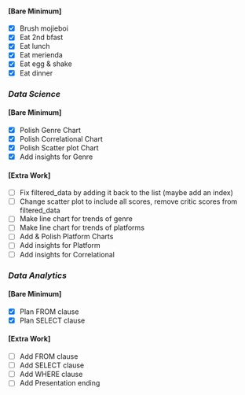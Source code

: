 #### [Bare Minimum]
* [x] Brush mojieboi
* [x] Eat 2nd bfast
* [x] Eat lunch
* [x] Eat merienda
* [x] Eat egg & shake
* [x] Eat dinner
### *Data Science*
#### [Bare Minimum]
* [x] Polish Genre Chart
* [x] Polish Correlational Chart
* [x] Polish Scatter plot Chart
* [x] Add insights for Genre
#### [Extra Work]
* [ ] Fix filtered_data by adding it back to the list (maybe add an index)
* [ ] Change scatter plot to include all scores, remove critic scores from filtered_data
* [ ] Make line chart for trends of genre 
* [ ] Make line chart for trends of platforms
* [ ] Add & Polish Platform Charts
* [ ] Add insights for Platform
* [ ] Add insights for Correlational

### *Data Analytics*
#### [Bare Minimum]
* [x] Plan FROM clause
* [x] Plan SELECT clause

#### [Extra Work]
* [ ] Add FROM clause
* [ ] Add SELECT clause
* [ ] Add WHERE clause
* [ ] Add Presentation ending

